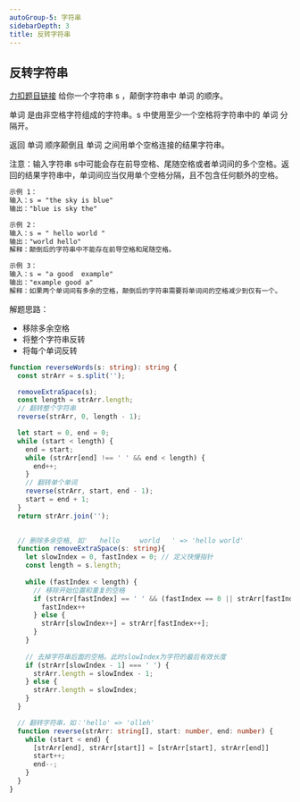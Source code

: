 ```yaml
---
autoGroup-5: 字符串
sidebarDepth: 3
title: 反转字符串
---
```


## 反转字符串
[力扣题目链接](https://leetcode.cn/problems/reverse-string/)
给你一个字符串 s ，颠倒字符串中 单词 的顺序。

单词 是由非空格字符组成的字符串。s 中使用至少一个空格将字符串中的 单词 分隔开。

返回 单词 顺序颠倒且 单词 之间用单个空格连接的结果字符串。

注意：输入字符串 s中可能会存在前导空格、尾随空格或者单词间的多个空格。返回的结果字符串中，单词间应当仅用单个空格分隔，且不包含任何额外的空格。

```md
示例 1：
输入：s = "the sky is blue"
输出："blue is sky the"

示例 2：
输入：s = " hello world "
输出："world hello"
解释：颠倒后的字符串中不能存在前导空格和尾随空格。

示例 3：
输入：s = "a good  example"
输出："example good a"
解释：如果两个单词间有多余的空格，颠倒后的字符串需要将单词间的空格减少到仅有一个。
```
解题思路：
- 移除多余空格
- 将整个字符串反转
- 将每个单词反转

```ts
function reverseWords(s: string): string {
  const strArr = s.split('');

  removeExtraSpace(s);
  const length = strArr.length;
  // 翻转整个字符串
  reverse(strArr, 0, length - 1);

  let start = 0, end = 0;
  while (start < length) {
    end = start;
    while (strArr[end] !== ' ' && end < length) {
      end++;
    }
    // 翻转单个单词
    reverse(strArr, start, end - 1);
    start = end + 1;
  }
  return strArr.join('');
  

  // 删除多余空格, 如'   hello     world   ' => 'hello world'
  function removeExtraSpace(s: string){
    let slowIndex = 0, fastIndex = 0; // 定义快慢指针
    const length = s.length;
  
    while (fastIndex < length) {
      // 移除开始位置和重复的空格
      if (strArr[fastIndex] == ' ' && (fastIndex == 0 || strArr[fastIndex - 1] == ' ')) {
        fastIndex++
      } else {
        strArr[slowIndex++] = strArr[fastIndex++]; 
      }
    }
  
    // 去掉字符串后面的空格。此时slowIndex为字符的最后有效长度
    if (strArr[slowIndex - 1] === ' ') {
      strArr.length = slowIndex - 1;
    } else {
      strArr.length = slowIndex;
    }
  }

  // 翻转字符串，如：'hello' => 'olleh'
  function reverse(strArr: string[], start: number, end: number) {
    while (start < end) {
      [strArr[end], strArr[start]] = [strArr[start], strArr[end]]
      start++;
      end--;
    }
  }
}
```